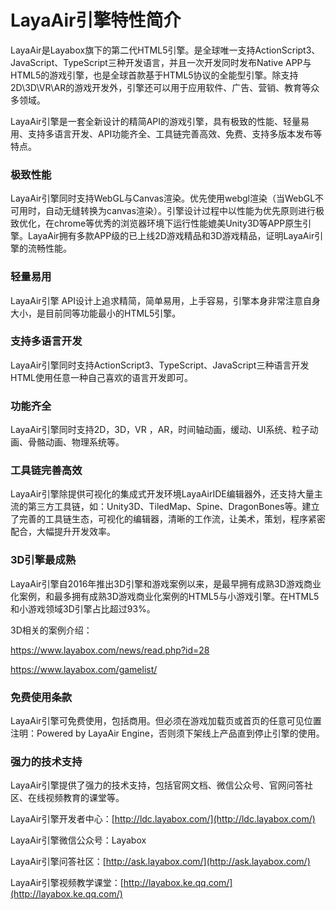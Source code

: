 # LayaAir引擎特性简介

LayaAir是Layabox旗下的第二代HTML5引擎。是全球唯一支持ActionScript3、JavaScript、TypeScript三种开发语言，并且一次开发同时发布Native APP与HTML5的游戏引擎，也是全球首款基于HTML5协议的全能型引擎。除支持2D\3D\VR\AR的游戏开发外，引擎还可以用于应用软件、广告、营销、教育等众多领域。

LayaAir引擎是一套全新设计的精简API的游戏引擎，具有极致的性能、轻量易用、支持多语言开发、API功能齐全、工具链完善高效、免费、支持多版本发布等特点。



### 极致性能

LayaAir引擎同时支持WebGL与Canvas渲染。优先使用webgl渲染（当WebGL不可用时，自动无缝转换为canvas渲染）。引擎设计过程中以性能为优先原则进行极致优化，在chrome等优秀的浏览器环境下运行性能媲美Unity3D等APP原生引擎。LayaAir拥有多款APP级的已上线2D游戏精品和3D游戏精品，证明LayaAir引擎的流畅性能。



### 轻量易用

LayaAir引擎 API设计上追求精简，简单易用，上手容易，引擎本身非常注意自身大小，是目前同等功能最小的HTML5引擎。



### 支持多语言开发

LayaAir引擎同时支持ActionScript3、TypeScript、JavaScript三种语言开发HTML使用任意一种自己喜欢的语言开发即可。



### 功能齐全

LayaAir引擎同时支持2D，3D，VR ，AR，时间轴动画，缓动、UI系统、粒子动画、骨骼动画、物理系统等。



### 工具链完善高效

LayaAir引擎除提供可视化的集成式开发环境LayaAirIDE编辑器外，还支持大量主流的第三方工具链，如：Unity3D、TiledMap、Spine、DragonBones等。建立了完善的工具链生态，可视化的编辑器，清晰的工作流，让美术，策划，程序紧密配合，大幅提升开发效率。



### 3D引擎最成熟

LayaAir引擎自2016年推出3D引擎和游戏案例以来，是最早拥有成熟3D游戏商业化案例，和最多拥有成熟3D游戏商业化案例的HTML5与小游戏引擎。在HTML5和小游戏领域3D引擎占比超过93%。

3D相关的案例介绍：

https://www.layabox.com/news/read.php?id=28

https://www.layabox.com/gamelist/



### 免费使用条款

LayaAir引擎可免费使用，包括商用。但必须在游戏加载页或首页的任意可见位置注明：Powered by LayaAir Engine，否则须下架线上产品直到停止引擎的使用。



### 强力的技术支持

 LayaAir引擎提供了强力的技术支持，包括官网文档、微信公众号、官网问答社区、在线视频教育的课堂等。

LayaAir引擎开发者中心：[http://ldc.layabox.com/](http://ldc.layabox.com/)

LayaAir引擎微信公众号：Layabox

LayaAir引擎问答社区：[http://ask.layabox.com/](http://ask.layabox.com/)

LayaAir引擎视频教学课堂：[http://layabox.ke.qq.com/](http://layabox.ke.qq.com/)

